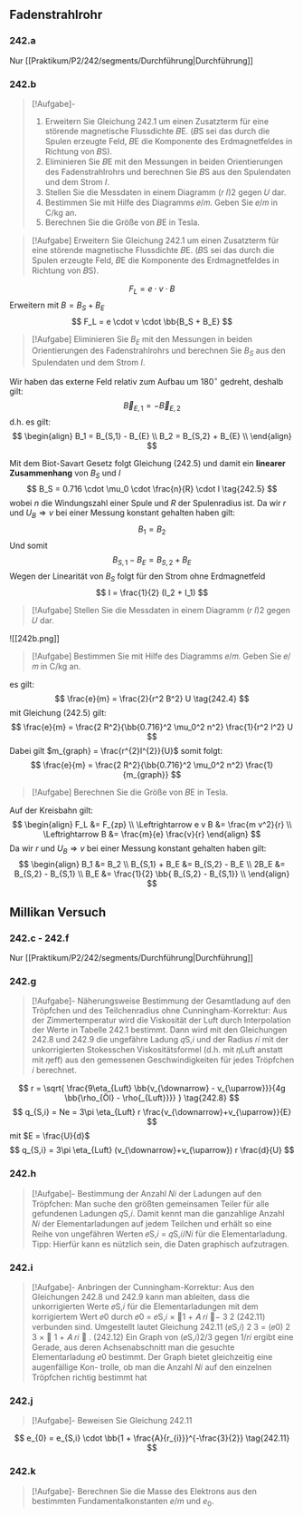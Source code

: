 ## Fadenstrahlrohr
### 242.a
Nur [[Praktikum/P2/242/segments/Durchführung|Durchführung]]
### 242.b
> [!Aufgabe]-
> 1. Erweitern Sie Gleichung 242.1 um einen Zusatzterm für eine störende magnetische Flussdichte 𝐵E. (𝐵S sei das durch die Spulen erzeugte Feld, 𝐵E die Komponente des Erdmagnetfeldes in Richtung von 𝐵S).
> 2. Eliminieren Sie 𝐵E mit den Messungen in beiden Orientierungen des Fadenstrahlrohrs und berechnen Sie 𝐵S aus den Spulendaten und dem Strom 𝐼.
> 3. Stellen Sie die Messdaten in einem Diagramm (𝑟 𝐼)2 gegen 𝑈 dar.
> 4. Bestimmen Sie mit Hilfe des Diagramms 𝑒/𝑚. Geben Sie 𝑒/𝑚 in C/kg an. 
> 5. Berechnen Sie die Größe von 𝐵E in Tesla.

> [!Aufgabe]
Erweitern Sie Gleichung 242.1 um einen Zusatzterm für eine störende magnetische Flussdichte 𝐵E. (𝐵S sei das durch die Spulen erzeugte Feld, 𝐵E die Komponente des Erdmagnetfeldes in Richtung von 𝐵S).

$$
F_L = e \cdot v \cdot B
\tag{242.1}
$$
Erweitern mit $B = B_S + B_E$
$$
F_L = e \cdot v \cdot \bb{B_S + B_E}
$$

> [!Aufgabe]
Eliminieren Sie $B_E$ mit den Messungen in beiden Orientierungen des Fadenstrahlrohrs und berechnen Sie $B_S$ aus den Spulendaten und dem Strom $I$.

Wir haben das externe Feld relativ zum Aufbau um $180^\circ$ gedreht, deshalb gilt:
$$
\vec{B}_{E,1} = -\vec{B}_{E,2}
$$
d.h. es gilt:
$$
\begin{align}
B_1 = B_{S,1} - B_{E} \\
B_2 = B_{S,2} + B_{E} \\
\end{align}
$$

Mit dem Biot-Savart Gesetz folgt Gleichung $(242.5)$ und damit ein **linearer Zusammenhang** von $B_S$ und $I$
$$
B_S = 0.716 \cdot \mu_0 \cdot \frac{n}{R} \cdot I
\tag{242.5}
$$
wobei $n$ die Windungszahl einer Spule und $R$ der Spulenradius ist.
Da wir $r$ und $U_B \Rightarrow v$ bei einer Messung konstant gehalten haben gilt:
$$
B_1 = B_2 
$$
Und somit 
$$
B_{S,1} - B_E = B_{S,2} + B_{E} 
$$
Wegen der Linearität von $B_{S}$ folgt für den Strom ohne Erdmagnetfeld
$$
I = \frac{1}{2} (I_2 + I_1)
$$


> [!Aufgabe]
Stellen Sie die Messdaten in einem Diagramm (𝑟 𝐼)2 gegen 𝑈 dar.

![[242b.png]]

> [!Aufgabe]
Bestimmen Sie mit Hilfe des Diagramms 𝑒/𝑚. Geben Sie 𝑒/𝑚 in C/kg an. 

es gilt:
$$
\frac{e}{m} = \frac{2}{r^2 B^2} U
\tag{242.4}
$$
mit Gleichung $(242.5)$ gilt:
$$
\frac{e}{m} = \frac{2 R^2}{\bb{0.716}^2 \mu_0^2 n^2} \frac{1}{r^2 I^2} U
$$
Dabei gilt $m_{graph} = \frac{r^{2}I^{2}}{U}$
somit folgt:
$$
\frac{e}{m} = \frac{2 R^2}{\bb{0.716}^2 \mu_0^2 n^2} \frac{1}{m_{graph}}
$$

> [!Aufgabe]
Berechnen Sie die Größe von 𝐵E in Tesla.

Auf der Kreisbahn gilt:
$$
\begin{align}
F_L &= F_{zp} \\
\Leftrightarrow e v B &= \frac{m v^2}{r} \\
\Leftrightarrow B &= \frac{m}{e} \frac{v}{r}
\end{align}
$$
Da wir $r$ und $U_B \Rightarrow v$ bei einer Messung konstant gehalten haben gilt:
$$
\begin{align}
B_1 &= B_2 \\
B_{S,1} + B_E &= B_{S,2} - B_E \\
2B_E &= B_{S,2} - B_{S,1} \\
B_E &= \frac{1}{2} \bb{ B_{S,2} - B_{S,1}} \\
\end{align}
$$

## Millikan Versuch
### 242.c - 242.f
Nur [[Praktikum/P2/242/segments/Durchführung|Durchführung]]
### 242.g
> [!Aufgabe]-
Näherungsweise Bestimmung der Gesamtladung auf den Tröpfchen und des Teilchenradius ohne Cunningham-Korrektur: Aus der Zimmertemperatur wird die Viskosität der Luft durch Interpolation der Werte in Tabelle 242.1 bestimmt. Dann wird mit den Gleichungen 242.8 und 242.9 die ungefähre Ladung 𝑞S,𝑖 und der Radius 𝑟𝑖 mit der unkorrigierten Stokesschen Viskositätsformel (d.h. mit 𝜂Luft anstatt mit 𝜂eff) aus den gemessenen Geschwindigkeiten für jedes Tröpfchen 𝑖 berechnet.

$$
r = \sqrt{ \frac{9\eta_{Luft} \bb{v_{\downarrow} - v_{\uparrow}}}{4g \bb{\rho_{Öl} - \rho{_{Luft}}}} }
\tag{242.8}
$$
$$
q_{S,i} = Ne = 3\pi \eta_{Luft} r \frac{v_{\downarrow}+v_{\uparrow}}{E}
$$
mit $E = \frac{U}{d}$
$$
q_{S,i} = 3\pi \eta_{Luft} (v_{\downarrow}+v_{\uparrow}) r \frac{d}{U}
$$
### 242.h
> [!Aufgabe]-
Bestimmung der Anzahl 𝑁𝑖 der Ladungen auf den Tröpfchen: Man suche den größten gemeinsamen Teiler für alle gefundenen Ladungen 𝑞S,𝑖. Damit kennt man die ganzahlige Anzahl 𝑁𝑖 der Elementarladungen auf jedem Teilchen und erhält so eine Reihe von ungefähren Werten 𝑒S,𝑖 = 𝑞S,𝑖/𝑁𝑖 für die Elementarladung. Tipp: Hierfür kann es nützlich sein, die Daten graphisch aufzutragen.
### 242.i
> [!Aufgabe]-
Anbringen der Cunningham-Korrektur: Aus den Gleichungen 242.8 und 242.9 kann man ableiten, dass die unkorrigierten Werte 𝑒S,𝑖 für die Elementarladungen mit dem korrigiertem Wert 𝑒0 durch 𝑒0 = 𝑒S,𝑖 ×  1 + 𝐴 𝑟𝑖 − 3 2 (242.11) verbunden sind. Umgestellt lautet Gleichung 242.11 (𝑒S,𝑖) 2 3 = (𝑒0) 2 3 ×  1 + 𝐴 𝑟𝑖  . (242.12) Ein Graph von (𝑒S,𝑖)2/3 gegen 1/𝑟𝑖 ergibt eine Gerade, aus deren Achsenabschnitt man die gesuchte Elementarladung 𝑒0 bestimmt. Der Graph bietet gleichzeitig eine augenfällige Kon- trolle, ob man die Anzahl 𝑁𝑖 auf den einzelnen Tröpfchen richtig bestimmt hat
### 242.j
> [!Aufgabe]-
Beweisen Sie Gleichung 242.11

$$
e_{0} = e_{S,i} \cdot \bb{1 + \frac{A}{r_{i}}}^{-\frac{3}{2}}
\tag{242.11}
$$

### 242.k
> [!Aufgabe]-
Berechnen Sie die Masse des Elektrons aus den bestimmten Fundamentalkonstanten $e/m$ und $e_0$.
